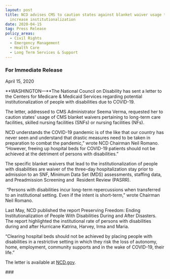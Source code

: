 ```yaml
---
layout: post
title: NCD advises CMS to caution states against blanket waiver usage that could
  increase institutionalization
date: 2020-04-15
tag: Press Release
policy_areas:
  - Civil Rights
  - Emergency Management
  - Health Care
  - Long Term Services & Support
---
```

### For Immediate Release

April 15, 2020

**WASHINGTON—**The National Council on Disability has sent a letter to the Centers for Medicare & Medicaid Services regarding potential institutionalization of people with disabilities due to COVID-19.

The letter, addressed to CMS Administrator Seema Verma, requested her to caution states’ usage of CMS blanket waivers pertaining to long-term care facilities, skilled nursing facilities (SNFs) or nursing facilities (NFs).

NCD understands the COVID-19 pandemic is of the like that our country has never seen and understand that drastic measures need to be taken in preparation to combat the pandemic,” wrote NCD Chairman Neil Romano. “However, freeing up hospital beds for COVID-19 patients should not be achieved at the detriment of persons with disabilities.”

The specific blanket waivers that lead to the institutionalization of people with disabilities are waiver of the three-day hospitalization stay prior to admission to an SNF, Minimum Data Set (MDS) assessments, staffing data, and Preadmission Screening and  Resident Review (PASRR).

 “Persons with disabilities incur long-term repercussions when transferred to an institutional setting. Even if the intent is short-term,” wrote Chairman Neil Romano.

Last May, NCD published the report Preserving Freedom: Ending Institutionalization of People With Disabilities During and After Disasters. The report highlighted the institutional rate of persons with disabilities during and after Hurricane Katrina, Harvey, Irma and Maria.

“Clearing hospital beds should not be achieved by placing people with disabilities in a restrictive setting in which they risk the loss of autonomy, home, employment, community supports and in the wake of COVID-19, their life.”

The letter is available at [NCD.gov](https://ncd.gov/publications/2020/ncd-letter-cms-institutionalization).

\###
